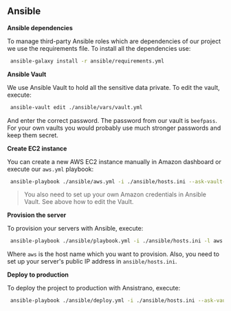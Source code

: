 ## Ansible

**Ansible dependencies**

To manage third-party Ansible roles which are dependencies of our project we use
the requirements file. To install all the dependencies use:

```bash
 ansible-galaxy install -r ansible/requirements.yml
```

**Ansible Vault**

We use Ansible Vault to hold all the sensitive data private. To edit the vault, execute:

```bash
 ansible-vault edit ./ansible/vars/vault.yml
```

And enter the correct password. The password from our vault is `beefpass`.
For your own vaults you would probably use much stronger passwords and keep them secret.

**Create EC2 instance**

You can create a new AWS EC2 instance manually in Amazon dashboard or execute our
`aws.yml` playbook:

```bash
 ansible-playbook ./ansible/aws.yml -i ./ansible/hosts.ini --ask-vault-pass
```

> You also need to set up your own Amazon credentials in Ansible Vault. See above how
to edit the Vault.

**Provision the server**

To provision your servers with Ansible, execute:

```bash
 ansible-playbook ./ansible/playbook.yml -i ./ansible/hosts.ini -l aws --ask-vault-pass
```

Where `aws` is the host name which you want to provision. Also, you need to set up your
server's public IP address in `ansible/hosts.ini`.

**Deploy to production**

To deploy the project to production with Ansistrano, execute:

```bash
 ansible-playbook ./ansible/deploy.yml -i ./ansible/hosts.ini --ask-vault-pass
```